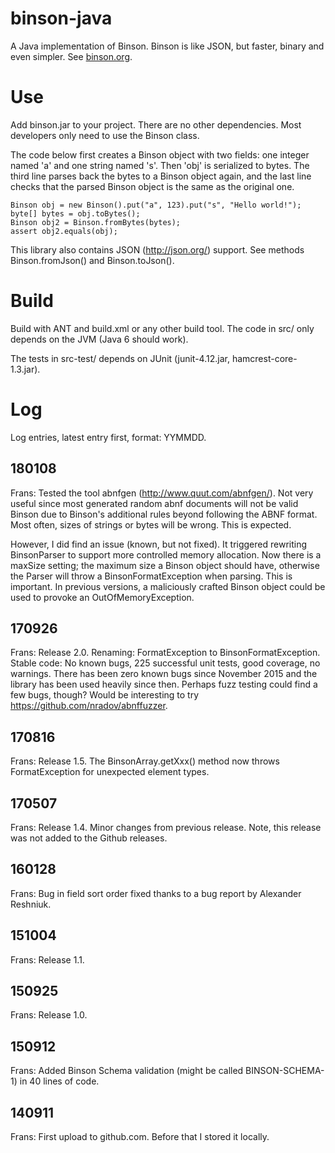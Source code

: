 binson-java
===========

A Java implementation of Binson. Binson is like JSON, but faster, binary and 
even simpler. See [binson.org](http://binson.org/).


Use
===

Add binson.jar to your project. There are no other dependencies.
Most developers only need to use the Binson class.

The code below first creates a Binson object with two fields: one integer named 'a' and 
one string named 's'. Then 'obj' is serialized to bytes. The third line parses back the 
bytes to a Binson object again, and the last line checks that the parsed Binson object is 
the same as the original one.

    Binson obj = new Binson().put("a", 123).put("s", "Hello world!");
    byte[] bytes = obj.toBytes();
    Binson obj2 = Binson.fromBytes(bytes);
    assert obj2.equals(obj);

This library also contains JSON (http://json.org/) support. See methods 
Binson.fromJson() and Binson.toJson().


Build
=====

Build with ANT and build.xml or any other build tool.
The code in src/ only depends on the JVM (Java 6 should work).

The tests in src-test/ depends on JUnit (junit-4.12.jar, hamcrest-core-1.3.jar).


Log
===

Log entries, latest entry first, format: YYMMDD.


## 180108

Frans: Tested the tool abnfgen (http://www.quut.com/abnfgen/). Not very useful since most
generated random abnf documents will not be valid Binson due to Binson's additional
rules beyond following the ABNF format. Most often, sizes of strings or bytes will
be wrong. This is expected. 

However, I did find an issue (known, but not fixed). It triggered rewriting BinsonParser
to support more controlled memory allocation. Now there is a maxSize setting; the
maximum size a Binson object should have, otherwise the Parser will throw a 
BinsonFormatException when parsing. This is important. In previous versions, 
a maliciously crafted Binson object could be used to provoke an OutOfMemoryException.


## 170926 

Frans: Release 2.0. Renaming: FormatException to BinsonFormatException.
Stable code: No known bugs, 225 successful unit tests, good coverage, no warnings. 
There has been zero known bugs since November 2015 and the library has been used 
heavily since then. Perhaps fuzz testing could find a few bugs, though? Would be
interesting to try https://github.com/nradov/abnffuzzer.


## 170816

Frans: Release 1.5. The BinsonArray.getXxx() method now throws
FormatException for unexpected element types.


## 170507

Frans: Release 1.4. Minor changes from previous release.
Note, this release was not added to the Github releases.


## 160128

Frans: Bug in field sort order fixed thanks to a bug report 
by Alexander Reshniuk.


## 151004

Frans: Release 1.1.


## 150925

Frans: Release 1.0.


## 150912

Frans: Added Binson Schema validation (might be called BINSON-SCHEMA-1) 
in 40 lines of code.


## 140911

Frans: First upload to github.com. Before that I stored it locally.

